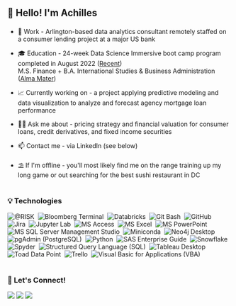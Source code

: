 ## <p align="left">👋 Hello!  I'm Achilles</p>

- 💼 Work - Arlington-based data analytics consultant remotely staffed on a consumer lending project at a major US bank

- 🎓 Education - 24-week Data Science Immersive boot camp program completed in August 2022 ([Recent](https://generalassemb.ly/))\
M.S. Finance + B.A. International Studies & Business Administration ([Alma Mater](https://www.american.edu/))

- 📈 Currently working on - a project applying predictive modeling and data visualization to analyze and forecast agency mortgage loan performance

- 🙋‍♂️ Ask me about - pricing strategy and financial valuation for consumer loans, credit derivatives, and fixed income securities

- 📫 Contact me - via LinkedIn (see below)

- ⛱ If I'm offline - you'll most likely find me on the range training up my long game or out searching for the best sushi restaurant in DC
<br></br>
### <p align="left">💡 Technologies</p>

![@RISK](https://img.shields.io/badge/@RISK-05122A?style=flat&logo=at-risk)&nbsp;
![Bloomberg Terminal](https://img.shields.io/badge/Bloomberg_Terminal-05122A?style=flat&logo=bloomberg-terminal)&nbsp;
![Databricks](https://img.shields.io/badge/Databricks-05122A?style=flat&logo=databricks)&nbsp;
![Git Bash](https://img.shields.io/badge/Git-05122A?style=flat&logo=git)&nbsp;
![GitHub](https://img.shields.io/badge/GitHub-05122A?style=flat&logo=github)&nbsp;
![Jira](https://img.shields.io/badge/Jira-05122A?style=flat&logo=jira)&nbsp;
![Jupyter Lab](https://img.shields.io/badge/Jupyter-05122A?style=flat&logo=jupyter)&nbsp;
![MS Access](https://img.shields.io/badge/Microsoft_Access-05122A?style=flat&logo=microsoft-access&logoColor=A4373A)&nbsp;
![MS Excel](https://img.shields.io/badge/Microsoft_Excel-05122A?style=flat&logo=microsoft-excel&logoColor=217346)&nbsp;
![MS PowerPoint](https://img.shields.io/badge/Microsoft_PowerPoint-05122A?style=flat&logo=microsoft-powerpoint&logoColor=B7472A)&nbsp;
![MS SQL Server Management Studio](https://img.shields.io/badge/Microsoft_SQL_Server-05122A?style=flat&logo=microsoft-sql-server&logoColor=CC2927)&nbsp;
![Miniconda](https://img.shields.io/badge/Anaconda-05122A?style=flat&logo=anaconda)&nbsp;
![Neo4j Desktop](https://img.shields.io/badge/Neo4j-05122A?style=flat&logo=neo4j)&nbsp;
![pgAdmin (PostgreSQL)](https://img.shields.io/badge/PostgreSQL-05122A?style=flat&logo=postgresql)&nbsp;
![Python](https://img.shields.io/badge/Python-05122A?style=flat&logo=python)&nbsp;
![SAS Enterprise Guide](https://img.shields.io/badge/SAS-05122A?style=flat&logo=SAS)&nbsp;
![Snowflake](https://img.shields.io/badge/Snowflake-05122A?style=flat&logo=snowflake)&nbsp;
![Spyder](https://img.shields.io/badge/Spyder_IDE-05122A?style=flat&logo=spyder-ide)&nbsp;
![Structured Query Language (SQL)](https://img.shields.io/badge/SQL-05122A?style=flat&logo=SQL)&nbsp;
![Tableau Desktop](https://img.shields.io/badge/Tableau-05122A?style=flat&logo=Tableau)&nbsp;
![Toad Data Point](https://img.shields.io/badge/Toad-05122A?style=flat&logo=quest-toad)&nbsp;
![Trello](https://img.shields.io/badge/Trello-05122A?style=flat&logo=trello)&nbsp;
![Visual Basic for Applications (VBA)](https://img.shields.io/badge/VBA-05122A?style=flat&logo=vba)&nbsp;
<br></br>
### <p align="left">🤝 Let's Connect!</p>

<p align="left">
<a href="https://github.com/achillesfs/"><img src="https://img.shields.io/badge/Achilles%20F.%20S.-181717?style=flat&logo=GitHub&logoColor=white"/></a>
<a href="https://www.linkedin.com/in/achillesfs/"><img src="https://img.shields.io/badge/Achilles%20F.%20S.-0077B5?style=flat&logo=Linkedin&logoColor=white"/></a>
<a href="https://public.tableau.com/app/profile/achillesfs"><img src="https://img.shields.io/badge/Achilles%20F.%20S.-E97627?style=flat&logo=Tableau&logoColor=white"/>
</a>
</p>

<!---
achillesfs/achillesfs is a ✨ special ✨ repository because its `README.md` (this file) appears on your GitHub profile.
You can click the Preview link to take a look at your changes.
--->
